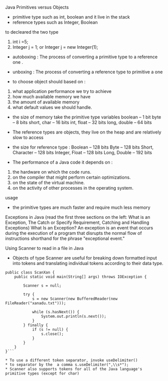 Java Primitives versus Objects

* primitive type such as int, boolean and it live in the stack
* reference types such as Integer, Boolean

to decleared the two type 
1. int i =5;
2. Integer j = 1; or Integer j = new Integer(1);

* autoboxing : The process of converting a primitive type to a reference one .
* unboxing  : The process of converting a reference type to primitive  a one

* to choose object should based on : 
1. what application performance we try to achieve
2. how much available memory we have
3. the amount of available memory
4. what default values we should handle.

* the size of memory take the  primitive type variables 
boolean – 1 bit
byte – 8 bits
short, char – 16 bits
int, float – 32 bits
long, double – 64 bits

* The reference types are objects, they live on the heap and are relatively slow to access
* the size for reference type :
Boolean – 128 bits
Byte – 128 bits
Short, Character – 128 bits
Integer, Float – 128 bits
Long, Double – 192 bits

* The performance of a Java code it depends on :
1. the hardware on which the code runs. 
2. on the compiler that might perform certain optimizations. 
3. on the state of the virtual machine. 
4. on the activity of other processes in the operating system.

usage 
* the primitive types are much faster and require much less memory


Exceptions in Java (read the first three sections on the left: What is an Exception, The Catch or Specify Requirement, Catching and Handling Exceptions)
What Is an Exception?
An exception is an event that occurs during the execution of a program that disrupts the normal flow of instructions
 shorthand for the phrase "exceptional event."


Using Scanner to read in a file in Java
* Objects of type Scanner are useful for breaking down formatted input into tokens and translating individual tokens according to their data type.
```
public class ScanXan {
    public static void main(String[] args) throws IOException {

        Scanner s = null;

        try {
            s = new Scanner(new BufferedReader(new FileReader("xanadu.txt")));

            while (s.hasNext()) {
                System.out.println(s.next());
            }
        } finally {
            if (s != null) {
                s.close();
            }
        }
    }
}```

* To use a different token separator, invoke useDelimiter()
* to separator by the  a comma s.useDelimiter(",\\s*");
* Scanner also supports tokens for all of the Java language's primitive types (except for char)

























